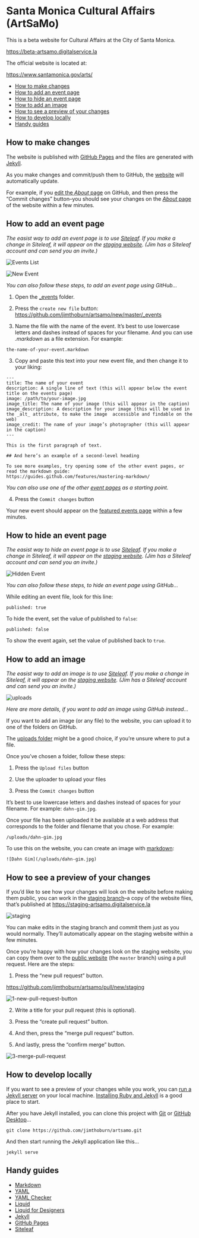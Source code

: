 # Santa Monica Cultural Affairs (ArtSaMo)

This is a beta website for Cultural Affairs at the City of Santa Monica.

https://beta-artsamo.digitalservice.la

The official website is located at:

https://www.santamonica.gov/arts/

* [How to make changes](#how-to-make-changes)
* [How to add an event page](#how-to-add-an-event-page)
* [How to hide an event page](#how-to-hide-an-event-page)
* [How to add an image](#how-to-add-an-image)
* [How to see a preview of your changes](#how-to-see-a-preview-of-your-changes)
* [How to develop locally](#how-to-develop-locally)
* [Handy guides](#handy-guides)

## How to make changes

The website is published with [GitHub Pages](https://pages.github.com) and the files are generated with [Jekyll](https://jekyllrb.com).

As you make changes and commit/push them to GitHub, the [website](https://beta-artsamo.digitalservice.la) will automatically update.

For example, if you [edit the _About_ page](https://github.com/jimthoburn/artsamo/edit/master/about.md) on GitHub, and then press the “Commit changes” button–you should see your changes on the [_About_ page](https://beta-artsamo.digitalservice.la/about/) of the website within a few minutes.

## How to add an event page

*The easist way to add an event page is to use [Siteleaf](https://www.siteleaf.com). If you make a change in Siteleaf, it will appear on the [staging website](#how-to-see-a-preview-of-your-changes). (Jim has a Siteleaf account and can send you an invite.)*

![Events List](https://user-images.githubusercontent.com/926616/57425473-21759100-71d0-11e9-9ed0-624e3827e62d.png)

![New Event](https://user-images.githubusercontent.com/926616/57425475-22a6be00-71d0-11e9-9833-2ea7551f0dd0.png)

*You can also follow these steps, to add an event page using GitHub…*

1. Open the [\_events](https://github.com/jimthoburn/artsamo/tree/master/_events) folder.

2. Press the `create new file` button: https://github.com/jimthoburn/artsamo/new/master/_events

3. Name the file with the name of the event. It’s best to use lowercase letters and dashes instead of spaces for your filename. And you can use _.markdown_ as a file extension. For example:
```
the-name-of-your-event.markdown
```

3. Copy and paste this text into your new event file, and then change it to your liking:
```
---
title: The name of your event
description: A single line of text (this will appear below the event title on the events page)
image: /path/to/your-image.jpg
image_title: The name of your image (this will appear in the caption)
image_description: A description for your image (this will be used in the _alt_ attribute, to make the image  accessible and findable on the web)
image_credit: The name of your image’s photographer (this will appear in the caption)
---

This is the first paragraph of text.

## And here’s an example of a second-level heading

To see more examples, try opening some of the other event pages, or read the markdown guide:
https://guides.github.com/features/mastering-markdown/
```

*You can also use one of the other [event pages](https://github.com/jimthoburn/artsamo/tree/master/_events) as a starting point.*

4. Press the `Commit changes` button

Your new event should appear on the [featured events page](https://beta-artsamo.digitalservice.la/events/) within a few minutes.

## How to hide an event page

*The easist way to hide an event page is to use [Siteleaf](https://www.siteleaf.com). If you make a change in Siteleaf, it will appear on the [staging website](#how-to-see-a-preview-of-your-changes). (Jim has a Siteleaf account and can send you an invite.)*

![Hidden Event](https://user-images.githubusercontent.com/926616/57425477-23d7eb00-71d0-11e9-9fd2-1d8b2eee1eed.png)

*You can also follow these steps, to hide an event page using GitHub…*

While editing an event file, look for this line:
```
published: true
```

To hide the event, set the value of published to `false`:
```
published: false
```

To show the event again, set the value of published back to `true`.

## How to add an image

*The easist way to add an image is to use [Siteleaf](https://www.siteleaf.com). If you make a change in Siteleaf, it will appear on the [staging website](#how-to-see-a-preview-of-your-changes). (Jim has a Siteleaf account and can send you an invite.)*

![uploads](https://user-images.githubusercontent.com/926616/57423334-757c7780-71c8-11e9-838e-9513baa0d9fe.png)

*Here are more details, if you want to add an image using GitHub instead…*

If you want to add an image (or any file) to the website, you can upload it to one of the folders on GitHub.

The [uploads folder](https://github.com/jimthoburn/artsamo/tree/master/uploads) might be a good choice, if you’re unsure where to put a file.

Once you’ve chosen a folder, follow these steps:

1. Press the `Upload files` button

2. Use the uploader to upload your files

3. Press the `Commit changes` button

It’s best to use lowercase letters and dashes instead of spaces for your filename. For example: `dahn-gim.jpg`.

Once your file has been uploaded it be available at a web address that corresponds to the folder and filename that you chose. For example:

```
/uploads/dahn-gim.jpg
```

To use this on the website, you can create an image with [markdown](https://guides.github.com/features/mastering-markdown/):

```
![Dahn Gim](/uploads/dahn-gim.jpg)
```

## How to see a preview of your changes

If you’d like to see how your changes will look on the website before making them public, you can work in the [staging branch](https://github.com/jimthoburn/artsamo/tree/staging)–a copy of the website files, that’s published at https://staging-artsamo.digitalservice.la

![staging](https://user-images.githubusercontent.com/926616/47131296-bcb61180-d252-11e8-90e0-56a2e7552163.png)

You can make edits in the staging branch and commit them just as you would normally. They’ll automatically appear on the staging website within a few minutes.

Once you’re happy with how your changes look on the staging website, you can copy them over to the [public website](https://beta-artsamo.digitalservice.la) (the `master` branch) using a pull request. Here are the steps:

1. Press the “new pull request” button.

https://github.com/jimthoburn/artsamo/pull/new/staging

![1-new-pull-request-button](https://user-images.githubusercontent.com/926616/47131298-bde73e80-d252-11e8-8cd6-f64703af5c2b.png)

2. Write a title for your pull request (this is optional).

3. Press the “create pull request” button.

4. And then, press the “merge pull request” button.

5. And lastly, press the “confirm merge” button.

![3-merge-pull-request](https://user-images.githubusercontent.com/926616/47131302-c0499880-d252-11e8-9393-75dcfcd49650.png)

## How to develop locally

If you want to see a preview of your changes while you work, you can [run a Jekyll server](https://jekyllrb.com) on your local machine. [Installing Ruby and Jekyll](https://jekyllrb.com/docs/installation/) is a good place to start.

After you have Jekyll installed, you can clone this project with [Git](https://git-scm.com) or [GitHub Desktop](https://desktop.github.com)…

```
git clone https://github.com/jimthoburn/artsamo.git
```

And then start running the Jekyll application like this...

```
jekyll serve
```

## Handy guides

* [Markdown](https://guides.github.com/features/mastering-markdown/)
* [YAML](https://docs.ansible.com/ansible/latest/reference_appendices/YAMLSyntax.html)
* [YAML Checker](http://www.yamllint.com)
* [Liquid](https://shopify.github.io/liquid/)
* [Liquid for Designers](https://github.com/Shopify/liquid/wiki/Liquid-for-Designers)
* [Jekyll](https://jekyllrb.com/docs/home/)
* [GitHub Pages](https://pages.github.com)
* [Siteleaf](https://www.siteleaf.com)


